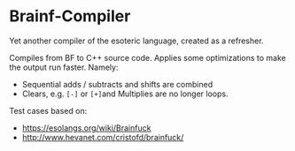 # Brainf-Compiler

Yet another compiler of the esoteric language, created as a refresher.

Compiles from BF to C++ source code. Applies some optimizations to make the output run faster.
Namely:

* Sequential adds / subtracts and shifts are combined
* Clears, e.g. `[-]` or `[+]`and Multiplies are no longer loops.

Test cases based on:
* https://esolangs.org/wiki/Brainfuck
* http://www.hevanet.com/cristofd/brainfuck/
